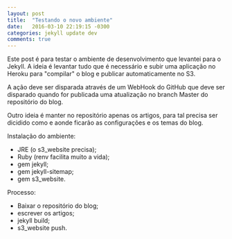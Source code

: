 ```yaml
---
layout: post
title:  "Testando o novo ambiente"
date:   2016-03-10 22:19:15 -0300
categories: jekyll update dev
comments: true
---
```

Este post é para testar o ambiente de desenvolvimento que levantei para o Jekyll.
A ideia é levantar tudo que é necessário e subir uma aplicação no Heroku para "compilar" o blog e publicar automaticamente no S3.

A ação deve ser disparada através de um WebHook do GitHub que deve ser disparado quando for publicada uma atualização no branch Master do repositório do blog.

Outro ideia é manter no repositório apenas os artigos, para tal precisa ser dicidido como e aonde ficarão as configurações e os temas do blog.

Instalação do ambiente:

- JRE (o s3_website precisa);
- Ruby (renv facilita muito a vida);
- gem jekyll;
- gem jekyll-sitemap;
- gem s3_website.

Processo:

- Baixar o repositório do blog;
- escrever os artigos;
- jekyll build;
- s3_website push.